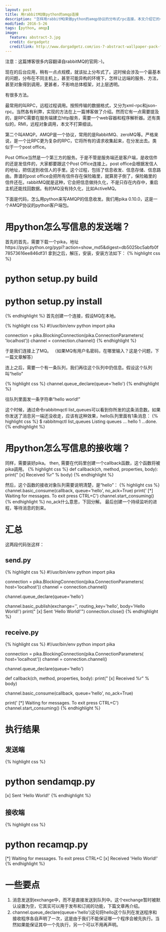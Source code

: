 ```yaml
---
layout: post
title: 用rabbitMQ做python的amqp连接
description: "怎样用rabbitMQ来做python的amqp协议的分布式rpc连接，本文介绍它的一些简单原理，并介绍简单的实现代码"
modified: 2016-5-26
tags: [python, amqp]
image:
  feature: abstract-3.jpg
  credit: dargadgetz
  creditlink: http://www.dargadgetz.com/ios-7-abstract-wallpaper-pack-for-iphone-5-and-ipod-touch-retina/
---
```


注意：这篇博客很多内容翻译自rabbitMQ的官网:-)。

现在的后台应用，稍有一点点规模，就该扯上分布式了。这时候会涉及一个最基本的问题，分布在不同主机上，甚至可能异构的环境下，怎样让远端的服务、方法，甚至对象得到调用，更甚者，不影响总体框架，对上层透明。

有很多方法。

最常用的叫RPC，远程过程调用。按照传输的数据格式，又分为xml-rpc和json-rpc。当然各有利弊，实现的方法在上一篇博客做了介绍。然而它有一点需要提及的，是RPC需要在服务端建立http服务，需要一个web容器和程序解析器。还有类似的，RMI，远程对象调用，本文不打算细谈。

第二个叫AMQP。AMQP是一个协议，常用的是RabbitMQ、zeroMQ等。严格来说，是一个比RPC更为复杂的RPC，它将所有的请求收集起来，在分发出去。类似于一个post office。

Post Office当然是一个第三方的服务。于是不管是服务端还是客户端，是收信件的还是发信件的，大家都要跟这个Post Office连接上。post office会根据发信人的地址，把信送到收信人的手里。这个过程，包括了信息收发、信息存储、信息路由。靠谱的post office会把所有信件存在保险箱里，就算房子倒了，保险箱里的信件还在。rabbitMQ就是这种，它会把信息做持久化，不是只存在内存中，重启主机还能找回数据。有的MQ没有持久化，比如ActiveMQ。

下面是代码，怎么用python来写AMQP的信息收发。我们用pika 0.10.0，这是一个AMQP协议的python客户端包。

# 用python怎么写信息的发送端？
首先的首先，需要下载一个pika，地址https://pypi.python.org/pypi?:action=show_md5&digest=db5025bc5abfb0f78573616ee846df31
拿到之后，解压，安装，安装方法如下：
{% highlight css %}
# python setup.py build
# python setup.py install
{% endhighlight %}
首先创建一个连接，假设MQ在本地。

{% highlight css %}
#!/usr/bin/env python
import pika

connection = pika.BlockingConnection(pika.ConnectionParameters(
               'localhost'))
channel = connection.channel()
{% endhighlight %}

于是我们连接上了MQ。
（如果MQ有用户名密码，在哪里输入？这是个问题，下一篇文章解答）

连上之后，需要一个有一条队列，我们再往这个队列中扔信息。假设这个队列叫“hello”

{% highlight css %}
channel.queue_declare(queue='hello')
{% endhighlight %}

往队列里面发一条字符串“hello world!”

这个时候，通过命令rabbitmqctl list_queues可以看到你所发的这条消息数。如果你发送了消息另一端还没收走，应该有这种效果，hello队列里面有1条消息：
{% highlight css %}
$ rabbitmqctl list_queues
Listing queues ...
hello    1
...done.
{% endhighlight %}

# 用python怎么写信息的接收端？
同样，需要装好pika。
then, 需要在代码里创建一个callback函数，这个函数将被pika调用。
{% highlight css %}
def callback(ch, method, properties, body):
    print(" [x] Received %r" % body)
{% endhighlight %}

然后，这个函数的接收对象队列需要说明清楚，是“hello”：
{% highlight css %}
channel.basic_consume(callback,
                      queue='hello',
                      no_ack=True)
print(' [*] Waiting for messages. To exit press CTRL+C')
channel.start_consuming()
{% endhighlight %}
no_ack什么意思，下回分解。
最后创建一个持续监听的进程，等待消息的到来。

# 汇总
这两段代码张这样：

## send.py
{% highlight css %}
#!/usr/bin/env python
import pika

connection = pika.BlockingConnection(pika.ConnectionParameters(
        host='localhost'))
channel = connection.channel()

channel.queue_declare(queue='hello')

channel.basic_publish(exchange='',
                      routing_key='hello',
                      body='Hello World!')
print(" [x] Sent 'Hello World!'")
connection.close()
{% endhighlight %}

## receive.py
{% highlight css %}
#!/usr/bin/env python
import pika

connection = pika.BlockingConnection(pika.ConnectionParameters(
        host='localhost'))
channel = connection.channel()

channel.queue_declare(queue='hello')

def callback(ch, method, properties, body):
    print(" [x] Received %r" % body)

channel.basic_consume(callback,
                      queue='hello',
                      no_ack=True)

print(' [*] Waiting for messages. To exit press CTRL+C')
channel.start_consuming()
{% endhighlight %}

# 执行结果

## 发送端
{% highlight css %}
 # python sendamqp.py 
 [x] Sent 'Hello World!'
{% endhighlight %}

## 接收端
{% highlight css %}
  # python recamqp.py 
 [*] Waiting for messages. To exit press CTRL+C
 [x] Received 'Hello World!'
{% endhighlight %}

# 一些要点
1. 消息发送到exchange中，而不是直接发送到队列中。这个exchange暂时被默认设置为空，它其实可以用于发布和订阅的功能，下篇文章再介绍。
2. channel.queue_declare(queue='hello')这句将hello这个队列在发送程序和接收程序各自声明了一次，这是由于我们不能保证哪一个程序会被先执行。当然如果能保证其中一个先执行，另一个可以不用再声明。




